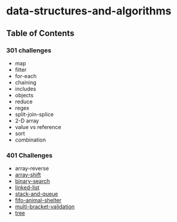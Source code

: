 # data-structures-and-algorithms
## Table of Contents
  ### 301 challenges
  * map
  * filter
  * for-each
  * chaining
  * includes
  * objects
  * reduce
  * regex
  * split-join-splice
  * 2-D array
  * value vs reference
  * sort
  * combination
  ### 401 Challenges
  * array-reverse
  * [array-shift](./code-challenges/401challenges/README.md)
  * [binary-search](./code-challenges/401challenges/allReadMes/binary_search.md)
  * [linked-list](./code-challenges/401challenges/allReadMes/linked_list.md)
  * [stack-and-queue](./code-challenges/401challenges/allReadMes/stack_and_queue.md)
  * [fifo-animal-shelter](./code-challenges/401challenges/allReadMes/fifo_animal_shelter.md)
  * [multi-bracket-validation](./code-challenges/401challenges/allReadMes/multibracket_validation.md)
  * [tree](./code-challenges/401challenges/allReadMes/tree.md)
